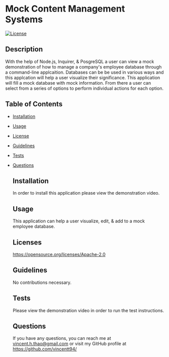 # Mock Content Management Systems
  [![License](https://img.shields.io/badge/License-Apache%202.0-blue.svg)](https://opensource.org/licenses/Apache-2.0)  

  ## Description
  With the help of Node.js, Inquirer, & PosgreSQL a user can view a mock demonstration of how to manage a company's employee database through a command-line applcaition.  Databases can be be used in various ways and this applcation will help a user visualize their significance.  This application will fill a mock database with mock information.  From there a  user can select from a series of options to perform individual actions for each option.  

## Table of Contents
- [Installation](#installation)
- [Usage](#usage)
- [License](#license)
- [Guidelines](#guidelines)
- [Tests](#tests)
- [Questions](#questions)

  ## Installation
  In order to install this application please view the  demonstration video.

  ## Usage
  This application can help a user visualize, edit, & add to a mock employee database.

  ## Licenses
  https://opensource.org/licenses/Apache-2.0

  ## Guidelines 
  No contributions necessary.

  ## Tests
  Please view the demonstration video in order to run the test instructions.

  ## Questions
  If you have any questions, you can reach me at vincent.h.thao@gmail.com or visit my GitHub profile at https://github.com/vincentt94/


